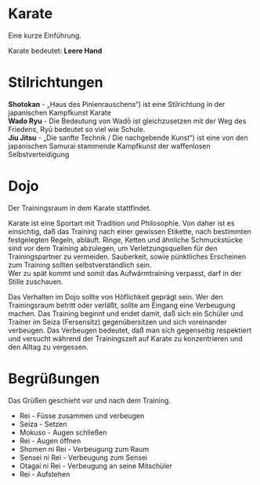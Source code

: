 # Karate
Eine kurze Einführung.  

Karate bedeutet: **Leere Hand**

# Stilrichtungen
**Shotokan** - „Haus des Pinienrauschens“) ist eine Stilrichtung in der japanischen Kampfkunst Karate  
**Wado Ryu** - Die Bedeutung von Wadō ist gleichzusetzen mit der Weg des Friedens, Ryū bedeutet so viel wie Schule.  
**Jiu Jitsu** - „Die sanfte Technik / Die nachgebende Kunst“) ist eine von den japanischen Samurai stammende Kampfkunst der waffenlosen Selbstverteidigung

# Dojo
Der Trainingsraum in dem Karate stattfindet.

Karate ist eine Sportart mit Tradition und Philosophie. Von daher ist es einsichtig, daß das Training nach einer gewissen Etikette, nach bestimmten festgelegten Regeln, abläuft. Ringe, Ketten und ähnliche Schmuckstücke sind vor dem Training abzulegen, um Verletzungsquellen für den Trainingspartner zu vermeiden. Sauberkeit, sowie pünktliches Erscheinen zum Training sollten selbstverständlich sein.   
Wer zu spät kommt und somit das Aufwärmtraining verpasst, darf in der Stille zuschauen.

Das Verhalten im Dojo sollte von Höflichkeit geprägt sein. Wer den Trainingsraum betritt oder verläßt, sollte am Eingang eine Verbeugung machen. Das Training beginnt und endet damit, daß sich ein Schüler und Trainer im Seiza (Fersensitz) gegenübersitzen und sich voreinander verbeugen. Das Verbeugen bedeutet, daß man sich gegenseitig respektiert und versucht während der Trainingszeit auf Karate zu konzentrieren und den Alltag zu vergessen.

# Begrüßungen
Das Grüßen geschieht vor und nach dem Training.  

- Rei			- Füsse zusammen und verbeugen
- Seiza 		- Setzen
- Mokuso		- Augen schließen
- Rei			- Augen öffnen
- Shomen ni Rei	- Verbeugung zum Raum
- Sensei ni Rei	- Verbeugung zum Sensei
- Otagai ni Rei	- Verbeugung an seine Mitschüler
- Rei			- Aufstehen




